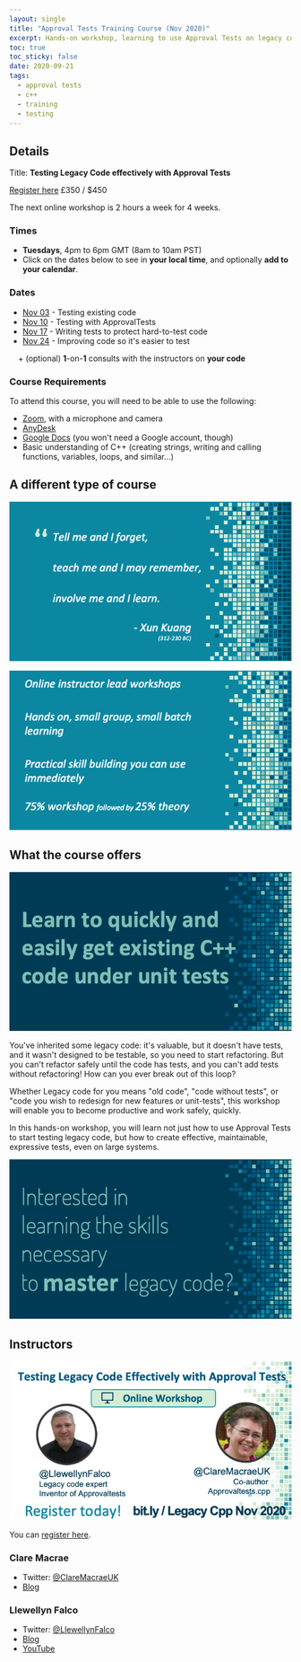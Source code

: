 ```yaml
---
layout: single
title: "Approval Tests Training Course (Nov 2020)"
excerpt: Hands-on workshop, learning to use Approval Tests on legacy code for effective, maintainable, expressive tests even on large systems
toc: true
toc_sticky: false
date: 2020-09-21
tags:
  - approval tests
  - c++
  - training
  - testing
---
```


## Details

Title: **Testing Legacy Code effectively with Approval Tests**

[Register here](https://bit.ly/LegacyCppNov2020) £350 / $450

The next online workshop is 2 hours a week for 4 weeks.

### Times

* **Tuesdays**, 4pm to 6pm GMT (8am to 10am PST)
* Click on the dates below to see in **your local time**, and optionally **add to your calendar**.

### Dates

* [Nov 03](https://www.timeanddate.com/worldclock/fixedtime.html?msg=Day+1+-+Approval+Tests+Training+Course+%28Nov+2020%29&iso=20201103T16&p1=136&ah=2) - Testing existing code
* [Nov 10](https://www.timeanddate.com/worldclock/fixedtime.html?msg=Day+2+-+Approval+Tests+Training+Course+%28Nov+2020%29&iso=20201110T16&p1=136&ah=2) - Testing with ApprovalTests
* [Nov 17](https://www.timeanddate.com/worldclock/fixedtime.html?msg=Day+3+-+Approval+Tests+Training+Course+%28Nov+2020%29&iso=20201117T16&p1=136&ah=2) - Writing tests to protect hard-to-test code
* [Nov 24](https://www.timeanddate.com/worldclock/fixedtime.html?msg=Day+4+-+Approval+Tests+Training+Course+%28Nov+2020%29&iso=20201124T16&p1=136&ah=2) - Improving code so it's easier to test

 &nbsp; &nbsp; \+ (optional) **1**-on-**1** consults with the instructors on **your code**

### Course Requirements

To attend this course, you will need to be able to use the following:

* [Zoom](https://zoom.us), with a microphone and camera
* [AnyDesk](https://anydesk.com/en)
* [Google Docs](https://docs.google.com/) (you won't need a Google account, though)
* Basic understanding of C++ (creating strings, writing and calling functions, variables, loops, and similar…)

## A different type of course

![Quote](/images/approval_tests_course_2020_09/course.quote.png)


![Course Structure](/images/approval_tests_course_2020_09/course.structure.png)

## What the course offers

![Intent](/images/approval_tests_course_2020_09/course.intent.png)


You've inherited some legacy code: it's valuable, but it doesn't have tests, and it wasn't designed to be testable, so you need to start refactoring. But you can't refactor safely until the code has tests, and you can't add tests without refactoring! How can you ever break out of this loop?

Whether Legacy code for you means "old code", "code without tests", or "code you wish to redesign for new features or unit-tests", this workshop will enable you to become productive and work safely, quickly.

In this hands-on workshop, you will learn not just how to use Approval Tests to start testing legacy code, but how to create effective, maintainable, expressive tests, even on large systems.


![Skills](/images/approval_tests_course_2020_09/course.skills.png)

## Instructors

![Instructors](/images/approval_tests_course_2020_09/course.instructors_nov.png)

You can [register here](https://bit.ly/LegacyCppNov2020).

### Clare Macrae

* Twitter: [@ClareMacraeUK](https://twitter.com/ClareMacraeUK)
* [Blog](https://claremacrae.co.uk/blog/)

### Llewellyn Falco

* Twitter: [@LlewellynFalco](https://twitter.com/LlewellynFalco)
* [Blog](http://llewellynfalco.blogspot.com/p/infographics.html)
* [YouTube](https://www.youtube.com/user/isidoreus/videos)

